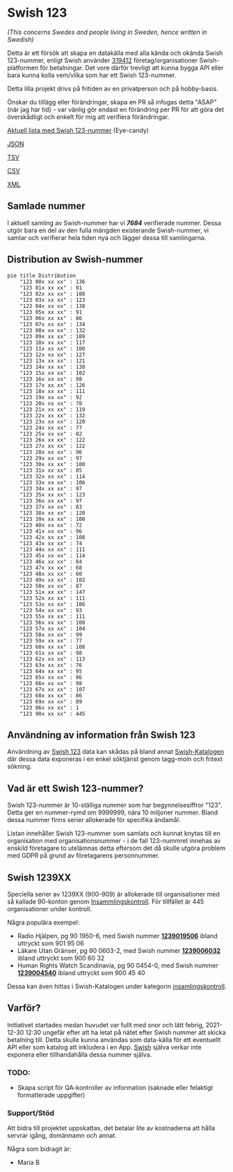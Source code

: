 # Swish 123

*(This concerns Swedes and people living in Sweden, hence written in Swedish)*

Detta är ett försök att skapa en datakälla med alla kända och okända Swish 123-nummer, enligt Swish använder [319412](https://www.swish.nu/about-swish#Swish_in_numbers) företag/organisationer Swish-platformen för betalningar. Det vore därför trevligt att kunna bygga API eller bara kunna kolla vem/vilka som har ett Swish 123-nummer.

Detta lilla projekt drivs på fritiden av en privatperson och på hobby-basis.

Önskar du tillägg eller förändringar, skapa en PR så infogas detta "ASAP" (när jag har tid) - var vänlig gör endast en förändring per PR för att göra det överskådligt och enkelt för mig att verifiera förändringar.



[Aktuell lista med Swish 123-nummer](https://github.com/cisene/swish-123/blob/master/swish-123.md) (Eye-candy)

[JSON](https://github.com/cisene/swish-123/blob/master/json/swish-123-datasource.json)

[TSV](https://github.com/cisene/swish-123/blob/master/text/swish-123-datasource.tsv)

[CSV](https://github.com/cisene/swish-123/blob/master/text/swish-123-datasource.csv)

[XML](https://github.com/cisene/swish-123/blob/master/xml-data/swish-123-datasource.xml)



## Samlade nummer

I aktuell samling av Swish-nummer har vi ***7684*** verifierade nummer. Dessa utgör bara en del av den fulla mängden existerande Swish-nummer, vi samlar och verifierar hela tiden nya och lägger dessa till samlingarna.

## Distribution av Swish-nummer

```mermaid
pie title Distribution
    "123 00x xx xx" : 136
    "123 01x xx xx" : 91
    "123 02x xx xx" : 108
    "123 03x xx xx" : 123
    "123 04x xx xx" : 138
    "123 05x xx xx" : 91
    "123 06x xx xx" : 86
    "123 07x xx xx" : 134
    "123 08x xx xx" : 132
    "123 09x xx xx" : 109
    "123 10x xx xx" : 117
    "123 11x xx xx" : 100
    "123 12x xx xx" : 127
    "123 13x xx xx" : 121
    "123 14x xx xx" : 138
    "123 15x xx xx" : 102
    "123 16x xx xx" : 98
    "123 17x xx xx" : 126
    "123 18x xx xx" : 111
    "123 19x xx xx" : 92
    "123 20x xx xx" : 78
    "123 21x xx xx" : 119
    "123 22x xx xx" : 132
    "123 23x xx xx" : 120
    "123 24x xx xx" : 77
    "123 25x xx xx" : 82
    "123 26x xx xx" : 122
    "123 27x xx xx" : 122
    "123 28x xx xx" : 96
    "123 29x xx xx" : 97
    "123 30x xx xx" : 100
    "123 31x xx xx" : 85
    "123 32x xx xx" : 114
    "123 33x xx xx" : 106
    "123 34x xx xx" : 97
    "123 35x xx xx" : 123
    "123 36x xx xx" : 97
    "123 37x xx xx" : 83
    "123 38x xx xx" : 120
    "123 39x xx xx" : 100
    "123 40x xx xx" : 72
    "123 41x xx xx" : 96
    "123 42x xx xx" : 108
    "123 43x xx xx" : 74
    "123 44x xx xx" : 111
    "123 45x xx xx" : 114
    "123 46x xx xx" : 84
    "123 47x xx xx" : 68
    "123 48x xx xx" : 60
    "123 49x xx xx" : 102
    "123 50x xx xx" : 87
    "123 51x xx xx" : 147
    "123 52x xx xx" : 111
    "123 53x xx xx" : 106
    "123 54x xx xx" : 93
    "123 55x xx xx" : 111
    "123 56x xx xx" : 108
    "123 57x xx xx" : 104
    "123 58x xx xx" : 99
    "123 59x xx xx" : 77
    "123 60x xx xx" : 108
    "123 61x xx xx" : 98
    "123 62x xx xx" : 113
    "123 63x xx xx" : 76
    "123 64x xx xx" : 95
    "123 65x xx xx" : 86
    "123 66x xx xx" : 98
    "123 67x xx xx" : 107
    "123 68x xx xx" : 86
    "123 69x xx xx" : 89
    "123 86x xx xx" : 1
    "123 90x xx xx" : 445
```

## Användning av information från Swish 123

Användning av [Swish 123](https://github.com/cisene/swish-123) data kan skådas på bland annat [Swish-Katalogen](https://b19.se/swish-katalogen/) där dessa data exponeras i en enkel söktjänst genom tagg-moln och fritext sökning.



## Vad är ett Swish 123-nummer?

Swish 123-nummer är 10-ställiga nummer som har begynnelsesiffror "123". Detta ger en nummer-rymd om 9999999, nära 10 miljoner nummer. Bland dessa nummer finns serier allokerade för specifika ändamål. 

Listan innehåller Swish 123-nummer som samlats och kunnat knytas till en organisation med organisationsnummer - i de fall 123-nummret innehas av enskild företagare to utelämnas detta eftersom det då skulle utgöra problem med GDPR på grund av företagarens personnummer.



## Swish 1239XX

Speciella serier av 1239XX (900-909) är allokerade till organisationer med så kallade 90-konton genom [Insammlingskontroll](https://www.insamlingskontroll.se/90-konto-organisationer/). För tillfället är 445 organisationer under kontroll.

Några populära exempel:

* Radio Hjälpen, pg 90 1950-6, med Swish nummer **[1239019506](https://b19.se/swish-katalogen/1239019506)** ibland uttryckt som 901 95 06
* Läkare Utan Gränser, pg 90 0603-2, med Swish nummer **[1239006032](https://b19.se/swish-katalogen/1239006032)** ibland uttryckt som 900 60 32
* Human Rights Watch Scandinavia, pg 90 0454-0, med Swish nummer **[1239004540](https://b19.se/swish-katalogen/1239004540)** ibland uttryckt som 900 45 40

Dessa kan även hittas i Swish-Katalogen under kategorin [insamlingskontroll](https://b19.se/swish-katalogen/k/insamlingskontroll).



## Varför?

Initiativet startades medan huvudet var fullt med snor och lätt febrig, 2021-12-30 12:30 ungefär efter att ha letat på nätet efter Swish nummer att skicka betalning till. Detta skulle kunna användas som data-källa för ett eventuellt API eller som katalog att inkludera i en App. [Swish](https://swish.nu/) själva verkar inte exponera eller tillhandahålla dessa nummer själva. 



### TODO:

* Skapa script för QA-kontroller av information (saknade eller felaktigt formatterade uppgifter)


### Support/Stöd

Att bidra till projektet uppskattas, det betalar lite av kostnaderna att hålla servrar igång, domännamn och annat.

Några som bidragit är:
* Maria B
